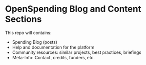 
OpenSpending Blog and Content Sections
======================================

This repo will contains: 

  * Spending Blog (posts)
  * Help and documentation for the platform
  * Community resources: similar projects, best practices, briefings
  * Meta-Info: Contact, credits, funders, etc.


